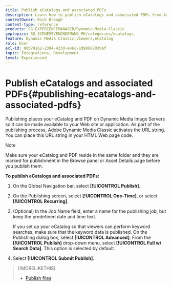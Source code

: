 ```yaml
---
title: Publish eCatalogs and associated PDFs
description: Learn how to publish eCatalogs and associated PDFs from Adobe Dynamic Media Classic.
contentOwner: Rick Brough
content-type: reference
products: SG_EXPERIENCEMANAGER/Dynamic-Media-Classic
geptopics: SG_SCENESEVENONDEMAND_PK/categories/ecatalogs
feature: Dynamic Media Classic,Viewers,eCatalog
role: User
exl-id: 00b70162-2394-433d-a46c-1d90667030af
topic: Integrations, Development
level: Experienced
---
```

# Publish eCatalogs and associated PDFs{#publishing-ecatalogs-and-associated-pdfs}

Publishing places your eCatalog and PDF on Dynamic Media Image Servers so it can be made available to your Web site or application. As part of the publishing process, Adobe Dynamic Media Classic activates the URL string. You can place this URL string in your HTML Web page code.

>[!NOTE]
>
>Make sure your eCatalog and PDF reside in the same folder and they are marked for publishment in the Browse panel or Asset Details page before you publish them.

**To publish eCatalogs and associated PDFs:**

1. On the Global Navigation bar, select **[!UICONTROL Publish]**.
1. On the Publishing screen, select **[!UICONTROL One-Time]**, or select **[!UICONTROL Recurring]**.
1. (Optional) In the Job Name field, enter a name for the publishing job, but keep the predefined date and time text.

   If you set up your eCatalog so that viewers can perform keyword searches, make sure that the keyword data is published. On the Publishing dialog box, select **[!UICONTROL Advanced]**. From the **[!UICONTROL Publish]** drop-down menu, select **[!UICONTROL Full w/ Search Data]**. This option is selected by default.

1. Select **[!UICONTROL Submit Publish]**.

>[!MORELIKETHIS]
>
>* [Publish files](publishing-files.md)

